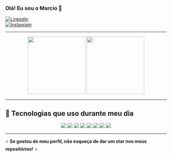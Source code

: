 ### Olá! Eu sou o Marcio 👋  
<p align="center">

  [![LinkedIn](https://img.shields.io/badge/LinkedIn-0077B5?style=for-the-badge&logo=linkedin&logoColor=white)](https://www.linkedin.com/in/marciijunior)  
  [![Instagram](https://img.shields.io/badge/Instagram-E4405F?style=for-the-badge&logo=instagram&logoColor=white)](https://www.instagram.com/marciijunior/) 
</p>

---

<p align="center">
  <img height="180em" src="https://github-readme-stats.vercel.app/api?username=marciijunior&show_icons=true&theme=dracula"/>
  <img height="180em" src="https://github-readme-stats.vercel.app/api/top-langs/?username=marciijunior&layout=donut&theme=dracula"/>
</p>  

---

## 🚀 Tecnologias que uso durante meu dia  

<p align="center">
  <img src="https://img.shields.io/badge/Java-007396?style=for-the-badge&logo=java&logoColor=white"/>
  <img src="https://img.shields.io/badge/JavaScript-F7DF1E?style=for-the-badge&logo=javascript&logoColor=black"/>
  <img src="https://img.shields.io/badge/Python-3776AB?style=for-the-badge&logo=python&logoColor=white"/>
  <img src="https://img.shields.io/badge/React-20232A?style=for-the-badge&logo=react&logoColor=61DAFB"/>
  <img src="https://img.shields.io/badge/Frameworks-FF5733?style=for-the-badge&logo=codeigniter&logoColor=white"/>
  <img src="https://img.shields.io/badge/HTML5-E34F26?style=for-the-badge&logo=html5&logoColor=white"/>
  <img src="https://img.shields.io/badge/CSS3-1572B6?style=for-the-badge&logo=css3&logoColor=white"/>
  <img src="https://img.shields.io/badge/Git-F05032?style=for-the-badge&logo=git&logoColor=white"/>
</p>

---

⭐ **Se gostou do meu perfil, não esqueça de dar um star nos meus repositórios!** ⭐  
